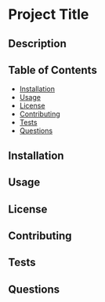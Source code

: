 # Project Title

## Description

<!-- Write a brief description of your project here. -->

## Table of Contents

- [Installation](#installation)
- [Usage](#usage)
- [License](#license)
- [Contributing](#contributing)
- [Tests](#tests)
- [Questions](#questions)

## Installation

<!-- Describe the installation process here. -->

## Usage

<!-- Provide instructions and examples for use. -->

## License

<!-- Let people know what kind of license your project has. -->

## Contributing

<!-- Let people know how they can contribute to your project. -->

## Tests

<!-- Describe and show how to run the tests with code examples. -->

## Questions

<!-- Let people know where they can reach you for further questions or contributions. -->
